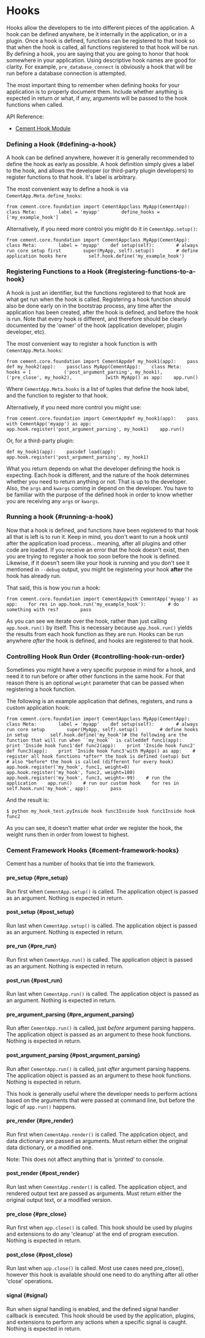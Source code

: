 # Hooks

Hooks allow the developers to tie into different pieces of the application. A hook can be defined anywhere, be it internally in the application, or in a plugin. Once a hook is defined, functions can be registered to that hook so that when the hook is called, all functions registered to that hook will be run. By defining a hook, you are saying that you are going to honor that hook somewhere in your application. Using descriptive hook names are good for clarity. For example, `pre_database_connect` is obviously a hook that will be run before a database connection is attempted.

The most important thing to remember when defining hooks for your application is to properly document them. Include whether anything is expected in return or what, if any, arguments will be passed to the hook functions when called.

API Reference:

* ​[Cement Hook Module](https://docs.builtoncement.com/%7B%7B%20version%20%7D%7D/api/core/hook.html)​

### Defining a Hook {#defining-a-hook}

A hook can be defined anywhere, however it is generally recommended to define the hook as early as possible. A hook definition simply gives a label to the hook, and allows the developer \(or third-party plugin developers\) to register functions to that hook. It's label is arbitrary.

The most convenient way to define a hook is via `CementApp.Meta.define_hooks`:

```text
from cement.core.foundation import CementApp​class MyApp(CementApp):    class Meta:        label = 'myapp'        define_hooks = ['my_example_hook']
```

Alternatively, if you need more control you might do it in `CementApp.setup()`:

```text
from cement.core.foundation import CementApp​class MyApp(CementApp):    class Meta:        label = 'myapp'​    def setup(self):        # always run core setup first        super(MyApp, self).setup()​        # define application hooks here        self.hook.define('my_example_hook')
```

### Registering Functions to a Hook {#registering-functions-to-a-hook}

A hook is just an identifier, but the functions registered to that hook are what get run when the hook is called. Registering a hook function should also be done early on in the bootstrap process, any time after the application has been created, after the hook is defined, and before the hook is run. Note that every hook is different, and therefore should be clearly documented by the 'owner' of the hook \(application developer, plugin developer, etc\).

The most convenient way to register a hook function is with `CementApp.Meta.hooks`:

```text
from cement.core.foundation import CementApp​def my_hook1(app):    pass​def my_hook2(app):    pass​class MyApp(CementApp):    class Meta:        hooks = [            ('post_argument_parsing', my_hook1),            ('pre_close', my_hook2),            ]​with MyApp() as app:    app.run()
```

Where `CementApp.Meta.hooks` is a list of tuples that define the hook label, and the function to register to that hook.

Alternatively, if you need more control you might use:

```text
from cement.core.foundation import CementApp​def my_hook1(app):    pass​with CementApp('myapp') as app:    app.hook.register('post_argument_parsing', my_hook1)    app.run()
```

Or, for a third-party plugin:

```text
def my_hook1(app):    pass​def load(app):    app.hook.register('post_argument_parsing', my_hook1)
```

What you return depends on what the developer defining the hook is expecting. Each hook is different, and the nature of the hook determines whether you need to return anything or not. That is up to the developer. Also, the `args` and `kwargs` coming in depend on the developer. You have to be familiar with the purpose of the defined hook in order to know whether you are receiving any `args` or `kwargs`.

### Running a hook {#running-a-hook}

Now that a hook is defined, and functions have been registered to that hook all that is left is to run it. Keep in mind, you don't want to run a hook until after the application load process... meaning, after all plugins and other code are loaded. If you receive an error that the hook doesn't exist, then you are trying to register a hook too soon before the hook is defined. Likewise, if it doesn't seem like your hook is running and you don't see it mentioned in `--debug` output, you might be registering your hook **after** the hook has already run.

That said, this is how you run a hook:

```text
from cement.core.foundation import CementApp​with CementApp('myapp') as app:    for res in app.hook.run('my_example_hook'):        # do something with res?        pass
```

As you can see we iterate over the hook, rather than just calling `app.hook.run()` by itself. This is necessary because `app.hook.run()` yields the results from each hook function as they are run. Hooks can be run anywhere _after_ the hook is defined, and hooks are registered to that hook.

### Controlling Hook Run Order {#controlling-hook-run-order}

Sometimes you might have a very specific purpose in mind for a hook, and need it to run before or after other functions in the same hook. For that reason there is an optional `weight` parameter that can be passed when registering a hook function.

The following is an example application that defines, registers, and runs a custom application hook:

```text
from cement.core.foundation import CementApp​class MyApp(CementApp):    class Meta:        label = 'myapp'​    def setup(self):        # always run core setup        super(MyApp, self).setup()​        # define hooks in setup        self.hook.define('my_hook')​​# the following are the function that will run when ``my_hook`` is calleddef func1(app):    print 'Inside hook func1'​def func2(app):    print 'Inside hook func2'​def func3(app):    print 'Inside hook func3'​​with MyApp() as app:    # register all hook functions *after* the hook is defined (setup) but    # also *before* the hook is called (different for every hook)    app.hook.register('my_hook', func1, weight=0)    app.hook.register('my_hook', func2, weight=100)    app.hook.register('my_hook', func3, weight=-99)​    # run the application    app.run()​    # run our custom hook    for res in self.hook.run('my_hook', app):        pass
```

And the result is:

```text
$ python my_hook_test.pyInside hook func3Inside hook func1Inside hook func2
```

As you can see, it doesn’t matter what order we register the hook, the weight runs then in order from lowest to highest.

### Cement Framework Hooks {#cement-framework-hooks}

Cement has a number of hooks that tie into the framework.

#### pre\_setup {#pre_setup}

Run first when `CementApp.setup()` is called. The application object is passed as an argument. Nothing is expected in return.

#### post\_setup {#post_setup}

Run last when `CementApp.setup()` is called. The application object is passed as an argument. Nothing is expected in return.

#### pre\_run {#pre_run}

Run first when `CementApp.run()` is called. The application object is passed as an argument. Nothing is expected in return.

#### post\_run {#post_run}

Run last when `CementApp.run()` is called. The application object is passed as an argument. Nothing is expected in return.

#### pre\_argument\_parsing {#pre_argument_parsing}

Run after `CementApp.run()` is called, just _before_ argument parsing happens. The application object is passed as an argument to these hook functions. Nothing is expected in return.

#### post\_argument\_parsing {#post_argument_parsing}

Run after `CementApp.run()` is called, just _after_ argument parsing happens. The application object is passed as an argument to these hook functions. Nothing is expected in return.

This hook is generally useful where the developer needs to perform actions based on the arguments that were passed at command line, but before the logic of `app.run()` happens.

#### pre\_render {#pre_render}

Run first when `CementApp.render()` is called. The application object, and data dictionary are passed as arguments. Must return either the original data dictionary, or a modified one.

Note: This does not affect anything that is 'printed' to console.

#### post\_render {#post_render}

Run last when `CementApp.render()` is called. The application object, and rendered output text are passed as arguments. Must return either the original output text, or a modified version.

#### pre\_close {#pre_close}

Run first when `app.close()` is called. This hook should be used by plugins and extensions to do any 'cleanup' at the end of program execution. Nothing is expected in return.

#### post\_close {#post_close}

Run last when `app.close()` is called. Most use cases need pre\_close\(\), however this hook is available should one need to do anything after all other 'close' operations.

#### signal {#signal}

Run when signal handling is enabled, and the defined signal handler callback is executed. This hook should be used by the application, plugins, and extensions to perform any actions when a specific signal is caught. Nothing is expected in return.

